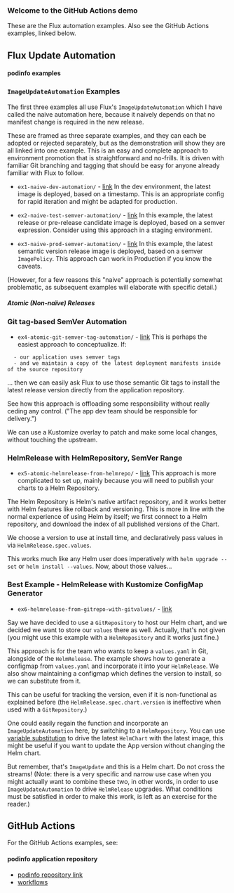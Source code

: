 ### Welcome to the GitHub Actions demo

These are the Flux automation examples. Also see the GitHub Actions examples, linked below.

## Flux Update Automation

#### podinfo examples

### `ImageUpdateAutomation` Examples

The first three examples all use Flux's `ImageUpdateAutomation` which I have called the naive automation here, because it naively depends on that no
manifest change is required in the new release.

These are framed as three separate examples, and they can each be adopted or rejected separately, but as the demonstration will show they are all linked
into one example.  This is an easy and complete approach to environment promotion that is straightforward and no-frills. It is driven with familiar Git
branching and tagging that should be easy for anyone already familiar with Flux to follow.

* `ex1-naive-dev-automation/` - [link](https://github.com/kingdonb/github-actions-demo/tree/main/apps/podinfo/ex1-naive-dev-automation#readme)
In the dev environment, the latest image is deployed, based on a timestamp. This is an appropriate config for rapid iteration and might be adapted for production.

* `ex2-naive-test-semver-automation/` - [link](https://github.com/kingdonb/github-actions-demo/tree/main/apps/podinfo/ex2-naive-test-semver-automation#readme)
In this example, the latest release or pre-release candidate image is deployed, based on a semver expression. Consider using this approach in a staging environment.

* `ex3-naive-prod-semver-automation/` - [link](https://github.com/kingdonb/github-actions-demo/tree/main/apps/podinfo/ex3-naive-prod-semver-automation#readme)
In this example, the latest semantic version release image is deployed, based on a semver `ImagePolicy`. This approach can work in Production if you know the caveats.

(However, for a few reasons this "naive" approach is potentially somewhat problematic, as subsequent examples will elaborate with specific detail.)

##### Atomic (Non-naïve) Releases

### Git tag-based SemVer Automation

* `ex4-atomic-git-semver-tag-automation/` - [link](https://github.com/kingdonb/github-actions-demo/tree/main/apps/podinfo/ex4-atomic-git-semver-tag-automation)
This is perhaps the easiest approach to conceptualize. If:

```
  - our application uses semver tags
  - and we maintain a copy of the latest deployment manifests inside of the source repository
```

... then we can easily ask Flux to use those semantic Git tags to install the latest release version directly from the application repository.

See how this approach is offloading some responsibility without really ceding any control. ("The app dev team should be responsible for delivery.")

We can use a Kustomize overlay to patch and make some local changes, without touching the upstream.

### HelmRelease with HelmRepository, SemVer Range

* `ex5-atomic-helmrelease-from-helmrepo/` - [link](https://github.com/kingdonb/github-actions-demo/tree/main/apps/podinfo/ex5-atomic-helmrelease-from-helmrepo#readme)
This approach is more complicated to set up, mainly because you will need to publish your charts to a Helm Repository.

The Helm Repository is Helm's native artifact repository, and it works better with Helm features like rollback and versioning. This is more in line with the
normal experience of using Helm by itself; we first connect to a Helm repository, and download the index of all published versions of the Chart.

We choose a version to use at install time, and declaratively pass values in via `HelmRelease.spec.values`.

This works much like any Helm user does imperatively with `helm upgrade --set` or `helm install --values`. Now, about those values...

### Best Example - HelmRelease with Kustomize ConfigMap Generator

* `ex6-helmrelease-from-gitrepo-with-gitvalues/` - [link](https://github.com/kingdonb/github-actions-demo/tree/main/apps/podinfo/ex6-helmrelease-from-gitrepo-with-gitvalues)

Say we have decided to use a `GitRepository` to host our Helm chart, and we decided we want to store our `values` there as well. Actually, that's not given
(you might use this example with a `HelmRepository` and it works just fine.)

This approach is for the team who wants to keep a `values.yaml` in Git, alongside of the `HelmRelease`. The example shows how to generate a configmap
from `values.yaml` and incorporate it into your `HelmRelease`. We also show maintaining a configmap which defines the version to install, so we can
substitute from it.

This can be useful for tracking the version, even if it is non-functional as explained before (the `HelmRelease.spec.chart.version` is ineffective when used
with a `GitRepository`.)

One could easily regain the function and incorporate an `ImageUpdateAutomation` here, by switching to a `HelmRepository`. You can use [variable substitution](https://fluxcd.io/docs/components/kustomize/kustomization/#variable-substitution)
to drive the latest `HelmChart` with the latest image, this might be useful if you want to update the App version without changing the Helm chart.

But remember, that's `ImageUpdate` and this is a Helm chart. Do not cross the streams! (Note: there is a very specific and narrow use case when you might
actually want to combine these two, in other words, in order to use `ImageUpdateAutomation` to drive `HelmRelease` upgrades. What conditions must
be satisfied in order to make this work, is left as an exercise for the reader.)

## GitHub Actions

For the GitHub Actions examples, see:

#### podinfo application repository

* [podinfo repository link](https://github.com/kingdonb/podinfo/)
* [workflows](https://github.com/kingdonb/podinfo/tree/master/.github/workflows#readme)

